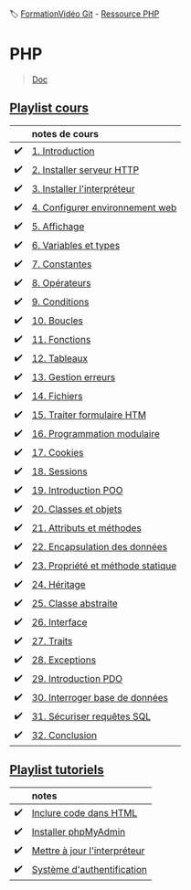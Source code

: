 :label: [FormationVidéo Git](https://github.com/jasonchampagne/FormationVideo) - [Ressource PHP](https://github.com/jasonchampagne/FormationVideo/tree/master/Ressources/PHP)

# PHP
> [Doc](https://www.php.net/manual/fr/index.php)  

## [Playlist cours](https://github.com/jasonchampagne/FormationVideo/blob/master/Playlists/php-cours.md)  

||notes de cours|
-|:-|
|:heavy_check_mark:|[1. Introduction](cours/001_introduction/note.md)
|:heavy_check_mark:|[2. Installer serveur HTTP](cours/002_installer_serveur/note.md)
|:heavy_check_mark:|[3. Installer l'interpréteur](cours/003_installer_interpréteur/note.md)
|:heavy_check_mark:|[4. Configurer environnement web](cours/004_configurer_environnement_web/note.md)
|:heavy_check_mark:|[5. Affichage](cours/005_affichage/note.md)
|:heavy_check_mark:|[6. Variables et types](cours/006_variables_et_types/note.md)
|:heavy_check_mark:|[7. Constantes](cours/007_constantes/note.md)
|:heavy_check_mark:|[8. Opérateurs](cours/008_opérateurs/note.md)
|:heavy_check_mark:|[9. Conditions](cours/009_conditions/note.md)
|:heavy_check_mark:|[10. Boucles](cours/010_boucles/note.md)
|:heavy_check_mark:|[11. Fonctions](cours/011_fonctions/note.md)
|:heavy_check_mark:|[12. Tableaux](cours/012_tableaux/note.md)
|:heavy_check_mark:|[13. Gestion erreurs](cours/013_gestion_erreurs/note.md)
|:heavy_check_mark:|[14. Fichiers](cours/014_fichiers/note.md)
|:heavy_check_mark:|[15. Traiter formulaire HTM](cours/015_forrmulaireHTML/note.md)
|:heavy_check_mark:|[16. Programmation modulaire](cours/016_programmationModulaire/note.md)
|:heavy_check_mark:|[17. Cookies](cours/017_cookies/note.md)
|:heavy_check_mark:|[18. Sessions](cours/018_sessions/note.md)
|:heavy_check_mark:|[19. Introduction POO](cours/019_introductionPOO/note.md)
|:heavy_check_mark:|[20. Classes et objets](cours/020_classes&objets/note.md)
|:heavy_check_mark:|[21. Attributs et méthodes](cours/021_attributs&méthodes/note.md)
|:heavy_check_mark:|[22. Encapsulation des données](cours/022_encapsulation/note.md)
|:heavy_check_mark:|[23. Propriété et méthode statique](cours/023_propriété&méthode_statique/note.md)
|:heavy_check_mark:|[24. Héritage](cours/024_heritage/note.md)
|:heavy_check_mark:|[25. Classe abstraite](cours/025_classe_abstraite/note.md)
|:heavy_check_mark:|[26. Interface](cours/026_interface/note.md)
|:heavy_check_mark:|[27. Traits](cours/027_traits/note.md)
|:heavy_check_mark:|[28. Exceptions](cours/028_exceptions/note.md)
|:heavy_check_mark:|[29. Introduction PDO](cours/029_introductionPDO/note.md)
|:heavy_check_mark:|[30. Interroger base de données](cours/030_interroger_base_de_données/note.md)
|:heavy_check_mark:|[31. Sécuriser requêtes SQL](cours/031_sécurisé_requêtes_SQL/note.md)
|:heavy_check_mark:|[32. Conclusion](cours/032_conclusion/note.md)


## [Playlist tutoriels](https://github.com/jasonchampagne/FormationVideo/blob/master/Playlists/php-tutoriels.md)  

||notes|
-|:-|
|:heavy_check_mark:|[Inclure code dans HTML](tutos/inclure_code_dans_HTML.md)
|:heavy_check_mark:|[Installer phpMyAdmin](tutos/installer_phpMyAdmin.md)
|:heavy_check_mark:|[Mettre à jour l'interpréteur](tutos/mettre_à_jour_l'interpréteur.md)
|:heavy_check_mark:|[Système d'authentification](tutos/système_d'authentification.md)